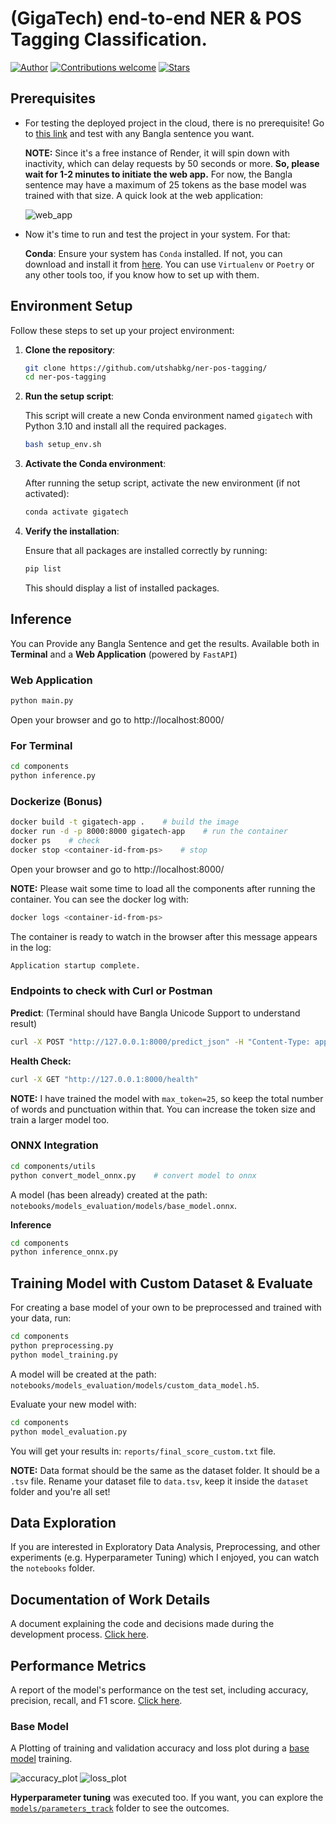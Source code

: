 # (GigaTech) end-to-end NER & POS Tagging Classification.

[![Author](https://img.shields.io/badge/author-utshabkg-red)](https://github.com/utshabkg/)
[![Contributions welcome](https://img.shields.io/badge/contributions-welcome-blue.svg?style=flat)](https://github.com/utshabkg/ner-pos-tagging/)
[![Stars](https://img.shields.io/github/stars/utshabkg/ner-pos-tagging?style=social)](https://github.com/utshabkg/ner-pos-tagging/stargazers)

## Prerequisites

- For testing the deployed project in the cloud, there is no prerequisite! Go to [this link](https://ner-pos-tagging.onrender.com/) and test with any Bangla sentence you want.
  
  **NOTE:** Since it's a free instance of Render, it will spin down with inactivity, which can delay requests by 50 seconds or more. **So, please wait for 1-2 minutes to initiate the web app.** For now, the Bangla sentence may have a maximum of 25 tokens as the base model was trained with that size.
  A quick look at the web application:
  
  ![web_app](reports/web_app.jpg)
- Now it's time to run and test the project in your system. For that:

  **Conda**: Ensure your system has `Conda` installed. If not, you can download and install it from [here](https://docs.conda.io/projects/conda/en/latest/user-guide/install/index.html). You can use `Virtualenv` or `Poetry` or any other tools too, if you know how to set up with them.

## Environment Setup

Follow these steps to set up your project environment:

1. **Clone the repository**:

   ```bash
   git clone https://github.com/utshabkg/ner-pos-tagging/
   cd ner-pos-tagging
   ```

2. **Run the setup script**:

   This script will create a new Conda environment named `gigatech` with Python 3.10 and install all the required packages.

   ```bash
   bash setup_env.sh
   ```

3. **Activate the Conda environment**:

   After running the setup script, activate the new environment (if not activated):

   ```bash
   conda activate gigatech
   ```

4. **Verify the installation**:

   Ensure that all packages are installed correctly by running:

   ```bash
   pip list
   ```

   This should display a list of installed packages.

## Inference

You can Provide any Bangla Sentence and get the results. Available both in **Terminal** and a **Web Application** (powered by `FastAPI`)

### Web Application

```bash
python main.py
```

Open your browser and go to http://localhost:8000/

### For Terminal

```bash
cd components
python inference.py
```

### Dockerize (Bonus)

```bash
docker build -t gigatech-app .    # build the image
docker run -d -p 8000:8000 gigatech-app    # run the container
docker ps    # check
docker stop <container-id-from-ps>    # stop
```

Open your browser and go to http://localhost:8000/

**NOTE:** Please wait some time to load all the components after running the container. You can see the docker log with:

```bash
docker logs <container-id-from-ps>
```

The container is ready to watch in the browser after this message appears in the log:

```bash
Application startup complete.
```

### Endpoints to check with Curl or Postman

**Predict**: (Terminal should have Bangla Unicode Support to understand result)

```bash
curl -X POST "http://127.0.0.1:8000/predict_json" -H "Content-Type: application/x-www-form-urlencoded" -d "sentence=আমি বাংলা ভাষায় কথা বলি"
```

**Health Check:**

```bash
curl -X GET "http://127.0.0.1:8000/health"
```

**NOTE:** I have trained the model with `max_token=25`, so keep the total number of words and punctuation within that. You can increase the token size and train a larger model too.

### ONNX Integration

```bash
cd components/utils
python convert_model_onnx.py    # convert model to onnx
```

A model (has been already) created at the path: `notebooks/models_evaluation/models/base_model.onnx`.

**Inference**

```bash
cd components
python inference_onnx.py
```

## Training Model with Custom Dataset & Evaluate

For creating a base model of your own to be preprocessed and trained with your data, run:

```bash
cd components
python preprocessing.py
python model_training.py
```

A model will be created at the path: `notebooks/models_evaluation/models/custom_data_model.h5`.

Evaluate your new model with:

```bash
cd components
python model_evaluation.py
```

You will get your results in: `reports/final_score_custom.txt` file.

**NOTE:** Data format should be the same as the dataset folder. It should be a `.tsv` file. Rename your dataset file to `data.tsv`, keep it inside the `dataset` folder and you're all set!

## Data Exploration

If you are interested in Exploratory Data Analysis, Preprocessing, and other experiments (e.g. Hyperparameter Tuning) which I enjoyed, you can watch the `notebooks` folder.

## Documentation of Work Details

A document explaining the code and decisions made during the development process. [Click here](https://github.com/utshabkg/ner-pos-tagging/blob/main/EXPLANATION.md).

## Performance Metrics

A report of the model's performance on the test set, including accuracy, precision, recall, and F1 score. [Click here](https://github.com/utshabkg/ner-pos-tagging/blob/main/reports/score_1_base.txt).

### Base Model

A Plotting of training and validation accuracy and loss plot during a [base model](https://github.com/utshabkg/ner-pos-tagging/blob/main/notebooks/models_evaluation/models/base_model.h5) training.

![accuracy_plot](reports/accuracy_plot.png)
![loss_plot](reports/loss_plot.png)

**Hyperparameter tuning** was executed too. If you want, you can explore the [`models/parameters_track`](https://github.com/utshabkg/ner-pos-tagging/tree/main/notebooks/models_evaluation/models/parameters_track) folder to see the outcomes.
